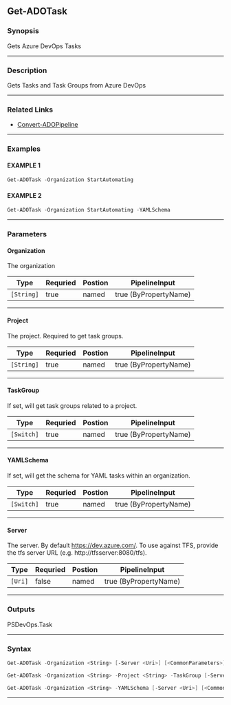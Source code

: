 
Get-ADOTask
-----------
### Synopsis
Gets Azure DevOps Tasks

---
### Description

Gets Tasks and Task Groups from Azure DevOps

---
### Related Links
* [Convert-ADOPipeline](Convert-ADOPipeline.md)
---
### Examples
#### EXAMPLE 1
```PowerShell
Get-ADOTask -Organization StartAutomating
```

#### EXAMPLE 2
```PowerShell
Get-ADOTask -Organization StartAutomating -YAMLSchema
```

---
### Parameters
#### **Organization**

The organization



|Type          |Requried|Postion|PipelineInput        |
|--------------|--------|-------|---------------------|
|```[String]```|true    |named  |true (ByPropertyName)|
---
#### **Project**

The project.  Required to get task groups.



|Type          |Requried|Postion|PipelineInput        |
|--------------|--------|-------|---------------------|
|```[String]```|true    |named  |true (ByPropertyName)|
---
#### **TaskGroup**

If set, will get task groups related to a project.



|Type          |Requried|Postion|PipelineInput        |
|--------------|--------|-------|---------------------|
|```[Switch]```|true    |named  |true (ByPropertyName)|
---
#### **YAMLSchema**

If set, will get the schema for YAML tasks within an organization.



|Type          |Requried|Postion|PipelineInput        |
|--------------|--------|-------|---------------------|
|```[Switch]```|true    |named  |true (ByPropertyName)|
---
#### **Server**

The server.  By default https://dev.azure.com/.
To use against TFS, provide the tfs server URL (e.g. http://tfsserver:8080/tfs).



|Type       |Requried|Postion|PipelineInput        |
|-----------|--------|-------|---------------------|
|```[Uri]```|false   |named  |true (ByPropertyName)|
---
### Outputs
PSDevOps.Task


---
### Syntax
```PowerShell
Get-ADOTask -Organization <String> [-Server <Uri>] [<CommonParameters>]
```
```PowerShell
Get-ADOTask -Organization <String> -Project <String> -TaskGroup [-Server <Uri>] [<CommonParameters>]
```
```PowerShell
Get-ADOTask -Organization <String> -YAMLSchema [-Server <Uri>] [<CommonParameters>]
```
---


